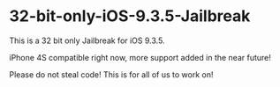 # 32-bit-only-iOS-9.3.5-Jailbreak

This is a 32 bit only Jailbreak for iOS 9.3.5.

iPhone 4S compatible right now, more support added in the near future! 

Please do not steal code! This is for all of us to work on!
